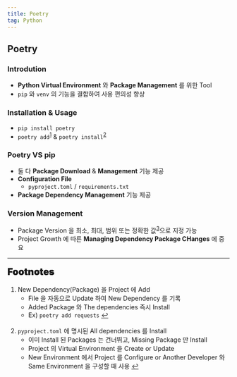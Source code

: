 ```yaml
---
title: Poetry
tag: Python
---
```


## Poetry<sup><a href="https://python-poetry.org/docs"></a></sup>

### Introdution

- **Python Virtual Environment** 와 **Package Management** 를 위한 Tool
- `pip` 와 `venv` 의 기능을 결합하여 사용 편의성 향상

### Installation & Usage

- `pip install poetry`
- `poetry add`<sup id="add-ref"><a href="#footnote-add">1</a></sup> & `poetry install`<sup id="install-ref"><a href="footnote-install">2</a></sup>

### Poetry VS pip

- 둘 다 **Package Download** & **Management** 기능 제공
- **Configuration File**
  - <code>pyproject.toml</code> / <code>requirements.txt</code>
- **Package Dependency Management** 기능 제공

### Version Management

- Package Version 을 최소, 최대, 범위 또는 정확한 값<sup id="pinning-ref"><a href="footnote-pinning">3</a></sup>으로 지정 가능
- Project Growth 에 따른 **Managing Dependency Package CHanges** 에 중요

---

<span style="display: block; font-size: 1.5em; margin-top: 0.83em; margin-bottom: 0.83em; margin-left: 0; margin-right: 0; font-weight: 900; text-shadow: 0px 0px 0.5px #000">Footnotes</span>

<ol>
  <li id="footnote-add">New Dependency(Package) 을 Project 에 Add
    <ul>
      <li> File 을 자동으로 Update 하여 New Dependency 를 기록</li>
      <li>Added Package 와 The dependencies 즉시 Install</li>
      <li>Ex) <code>poetry add requests</code>
        <a href="#add-ref" title="Return">↩</a>
      </li>
    </ul>
  </li>
  <br>
  <li id="footnote-install"><code>pyproject.toml</code> 에 명시된 All dependencies 를 Install
    <ul>
      <li>이미 Install 된 Packages 는 건너뛰고, Missing Package 만 Install </li>
      <li>Project 의 Virtual Environment 을 Create or Update</li>
      <li>New Environment 에서 Project 를 Configure or Another Developer 와 Same Environment 을 구성할 때 사용
        <a href="#install-ref" title="Return">↩</a>
      </li>
    </ul>
  </li>
</ol>
